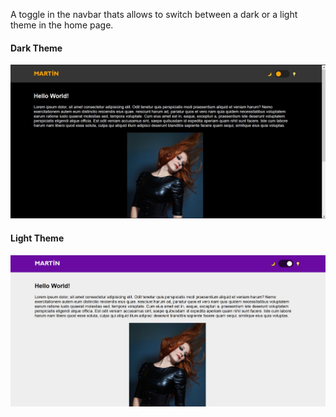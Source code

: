 A toggle in the navbar thats allows to switch between a dark or a light theme in the home page. 

#### Dark Theme
![dark theme](https://github.com/luzuriagamartin/light-dark-toggle/blob/master/darkTheme.jpg)

#### Light Theme
![Light Theme](https://github.com/luzuriagamartin/light-dark-toggle/blob/master/lightTheme.jpg)
